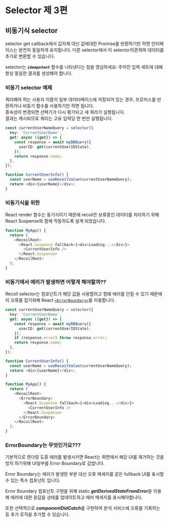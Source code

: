 # **Selector 제 3편**

## **비동기식 selector**

selector get callback에서 값자체 대신 값에대한 Promise를 반환하기만 하면 인터페이스는 완전히 동일하게 유지됩니다. 다른 selector에서 이 selector의존하여 데이터를 추가로 변환할 수 있습니다.  

selector는 ***`idempotent`*** 함수를 나타낸다는 점을 명심하세요: 주어진 입력 세트에 대해 항상 동일한 결과를 생성해야 합니다. 

### 비동기 selector 예제

쿼리해야 하는 사용자 이름이 일부 데이터베이스에 저장되어 있는 경우, 프로미스를 반환하거나 비동기 함수를 사용하기만 하면 됩니다.  
종속성이 변경되면 선택기가 다시 평가되고 새 쿼리가 실행됩니다.  
결과는 캐시되므로 쿼리는 고유 입력당 한 번만 실행됩니다.  
```typescript
const currentUserNameQuery = selector({
  key: 'CurrentUserName',
  get: async ({get}) => {
    const response = await myDBQuery({
      userID: get(currentUserIDState),
    });
    return response.name;
  },
});

function CurrentUserInfo() {
  const userName = useRecoilValue(currentUserNameQuery);
  return <div>{userName}</div>;
}
```

### 비동기식을 위한

React render 함수는 동기식이기 때문에 recoil은 보류중인 데이터를 처리하기 위해 React Suspense와 함께 작동하도록 설계 되었습니다.

```typescript
function MyApp() {
  return (
    <RecoilRoot>
      <React.Suspense fallback={<div>Loading...</div>}>
        <CurrentUserInfo />
      </React.Suspense>
    </RecoilRoot>
  );
}
```

### 비동기에서 에러가 발생하면 어떻게 해야할까??

Recoil selector는 컴포넌트가 해당 값을 사용할려고 할떄 에러를 던질 수 있기 때문에 이 오류를 잡기위해 React [`<ErrorBoundary>`](https://react.dev/reference/react/Component#catching-rendering-errors-with-an-error-boundary)를 이용합니다.

```typescript
const currentUserNameQuery = selector({
  key: 'CurrentUserName',
  get: async ({get}) => {
    const response = await myDBQuery({
      userID: get(currentUserIDState),
    });
    if (response.error) throw response.error;
    return response.name;
  },
});

function CurrentUserInfo() {
  const userName = useRecoilValue(currentUserNameQuery);
  return <div>{userName}</div>;
}

function MyApp() {
  return (
    <RecoilRoot>
      <ErrorBoundary>
        <React.Suspense fallback={<div>Loading...</div>}>
          <CurrentUserInfo />
        </React.Suspense>
      </ErrorBoundary>
    </RecoilRoot>
  );
}
```

### ErrorBoundary는 무엇인가요???

기본적으로 렌더링 도중 에러를 발생시키면 React는 화면에서 해당 UI를 제거하는 것을 방지 하기위해 UI일부를 Error Boundary로 감쌉니다.  

Error Boundary는 에러가 발생한 부분 대신 오류 메세지를 같은 fullback UI를 표시할 수 있는 특수 컴포넌트 입니다.  

Error Boundary 컴포넌트 구현을 위해 static ***getDerivedStateFromError***을 이용해 에러에 대한 응답을 상태를 업데이트하고 에러 메세지를 표시해야합니다.  

또한 선택적으로 ***componentDidCatch***를 구현하여 분석 서비스에 오류를 기록하는등 추가 로직을 추가할 수 있습니다.  